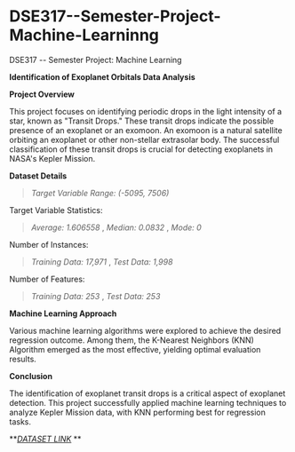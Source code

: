 # DSE317--Semester-Project-Machine-Learninng
DSE317 -- Semester Project: Machine Learning

**Identification of Exoplanet Orbitals Data Analysis**

**Project Overview**

This project focuses on identifying periodic drops in the light intensity of a star, known as "Transit Drops." These transit drops indicate the possible presence of an exoplanet or an exomoon. An exomoon is a natural satellite orbiting an exoplanet or other non-stellar extrasolar body. The successful classification of these transit drops is crucial for detecting exoplanets in NASA's Kepler Mission.

**Dataset Details**
> _Target Variable Range: (-5095, 7506)_

Target Variable Statistics:
> _Average: 1.606558_ ,
> _Median: 0.0832_ ,
> _Mode: 0_

Number of Instances:
> _Training Data: 17,971_ ,
> _Test Data: 1,998_

Number of Features:
> _Training Data: 253_ ,
> _Test Data: 253_

**Machine Learning Approach**

Various machine learning algorithms were explored to achieve the desired regression outcome. Among them, the K-Nearest Neighbors (KNN) Algorithm emerged as the most effective, yielding optimal evaluation results.

**Conclusion**

The identification of exoplanet transit drops is a critical aspect of exoplanet detection. This project successfully applied machine learning techniques to analyze Kepler Mission data, with KNN performing best for regression tasks.

**[_DATASET LINK_](https://exoplanetarchive.ipac.caltech.edu/cgi-bin/TblView/nph-tblView?app=ExoTbls&config=PS) **
